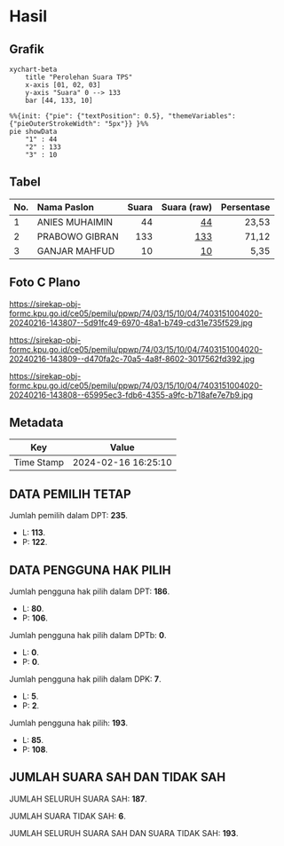 # Hasil

## Grafik

```mermaid
xychart-beta
    title "Perolehan Suara TPS"
    x-axis [01, 02, 03]
    y-axis "Suara" 0 --> 133
    bar [44, 133, 10]
```

```mermaid
%%{init: {"pie": {"textPosition": 0.5}, "themeVariables": {"pieOuterStrokeWidth": "5px"}} }%%
pie showData
    "1" : 44
    "2" : 133
    "3" : 10
```

## Tabel

| No. | Nama Paslon    | Suara | Suara (raw) | Persentase |
|:--- |:-------------- | -----:| -----------:| ----------:|
| 1   | ANIES MUHAIMIN | 44    | [44][p-1]   | 23,53      |
| 2   | PRABOWO GIBRAN | 133   | [133][p-2]  | 71,12      |
| 3   | GANJAR MAHFUD  | 10    | [10][p-3]   | 5,35       |


[p-1]: https://github.com/gigit-pemilu/pemilu-2024-74-sulawesi-tenggara/blob/main/pilpres/hitung-suara/sub/74-sulawesi-tenggara/sub/03-muna/sub/15-batalaiworu/sub/1004-laiworu/sub/020-tps/sub/paslon-1.txt
[p-2]: https://github.com/gigit-pemilu/pemilu-2024-74-sulawesi-tenggara/blob/main/pilpres/hitung-suara/sub/74-sulawesi-tenggara/sub/03-muna/sub/15-batalaiworu/sub/1004-laiworu/sub/020-tps/sub/paslon-2.txt
[p-3]: https://github.com/gigit-pemilu/pemilu-2024-74-sulawesi-tenggara/blob/main/pilpres/hitung-suara/sub/74-sulawesi-tenggara/sub/03-muna/sub/15-batalaiworu/sub/1004-laiworu/sub/020-tps/sub/paslon-3.txt

## Foto C Plano

https://sirekap-obj-formc.kpu.go.id/ce05/pemilu/ppwp/74/03/15/10/04/7403151004020-20240216-143807--5d91fc49-6970-48a1-b749-cd31e735f529.jpg

https://sirekap-obj-formc.kpu.go.id/ce05/pemilu/ppwp/74/03/15/10/04/7403151004020-20240216-143809--d470fa2c-70a5-4a8f-8602-3017562fd392.jpg

https://sirekap-obj-formc.kpu.go.id/ce05/pemilu/ppwp/74/03/15/10/04/7403151004020-20240216-143808--65995ec3-fdb6-4355-a9fc-b718afe7e7b9.jpg


## Metadata

| Key        | Value               |
| ---------- | ------------------- |
| Time Stamp | 2024-02-16 16:25:10 |


## DATA PEMILIH TETAP

Jumlah pemilih dalam DPT: **235**.
 * L: **113**.
 * P: **122**.

## DATA PENGGUNA HAK PILIH

Jumlah pengguna hak pilih dalam DPT: **186**.
 * L: **80**.
 * P: **106**.

Jumlah pengguna hak pilih dalam DPTb: **0**.
 * L: **0**.
 * P: **0**.

Jumlah pengguna hak pilih dalam DPK: **7**.
 * L: **5**.
 * P: **2**.

Jumlah pengguna hak pilih: **193**.
 * L: **85**.
 * P: **108**.

## JUMLAH SUARA SAH DAN TIDAK SAH

JUMLAH SELURUH SUARA SAH: **187**.

JUMLAH SUARA TIDAK SAH: **6**.

JUMLAH SELURUH SUARA SAH DAN SUARA TIDAK SAH: **193**.


